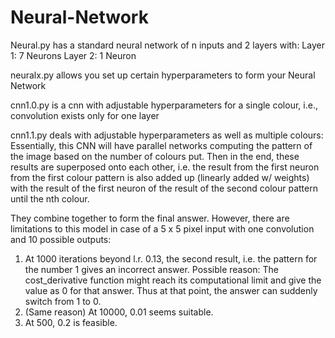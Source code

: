 # Neural-Network
Neural.py has a standard neural network of n inputs and 2 layers with:
Layer 1: 7 Neurons
Layer 2: 1 Neuron

neuralx.py allows you set up certain hyperparameters to form your Neural Network

cnn1.0.py is a cnn with adjustable hyperparameters for a single colour, i.e., convolution exists only for one layer

cnn1.1.py deals with adjustable hyperparameters as well as multiple colours:
Essentially, this CNN will have parallel networks computing the pattern of the image based on the number of colours put.
Then in the end, these results are superposed onto each other, i.e. the result from the first neuron from the first colour pattern is also added up (linearly added w/ weights) with the result of the first neuron of the result of the second colour pattern until the nth colour.

They combine together to form the final answer.
However, there are limitations to this model in case of a 5 x 5 pixel input with one convolution and 10 possible outputs:
1. At 1000 iterations beyond l.r. 0.13, the second result, i.e. the pattern for the number 1 gives an incorrect answer.
    Possible reason: The cost_derivative function might reach its computational limit and give the value as 0 for that answer.
    Thus at that point, the answer can suddenly switch from 1 to 0.
2. (Same reason) At 10000, 0.01 seems suitable.
3. At 500, 0.2 is feasible.
